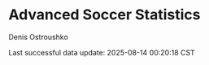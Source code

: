 # Advanced Soccer Statistics
Denis Ostroushko

<!-- gfm -->

Last successful data update: 2025-08-14 00:20:18 CST
